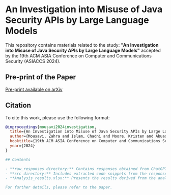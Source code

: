 # An Investigation into Misuse of Java Security APIs by Large Language Models

This repository contains materials related to the study: **"An Investigation into Misuse of Java Security APIs by Large Language Models"** accepted by the 19th ACM ASIA Conference on Computer and Communications Security (ASIACCS 2024).

## Pre-print of the Paper
[Pre-print available on arXiv](https://arxiv.org/abs/2404.03823)

## Citation
To cite this work, please use the following format:
```bibtex
@inproceedings{mousavi2024investigation,
  title={An Investigation into Misuse of Java Security APIs by Large Language Models},
  author={Mousavi, Zahra and Islam, Chadni and Moore, Kristen and Abuadbba, Alsharif and Babar, Muhammad Ali},
  booktitle={19th ACM ASIA Conference on Computer and Communications Security (ASIACCS 2024)},
  year={2024}
}

## Contents

- **raw_responses directory:** Contains responses obtained from ChatGPT using security programming tasks as prompts. This directory is organized with separate subdirectories for each security API, each containing 30 responses received for each task of the respective API.
- **src directory:** Includes extracted code snippets from the responses obtained. This directory is organized with separate subdirectories for each security API, each containing programs obtained for each task of the respective API.
- **Analysis_results.xlsx:** Presents the results derived from the analysis of each individual response obtained during the study.

For further details, please refer to the paper.
